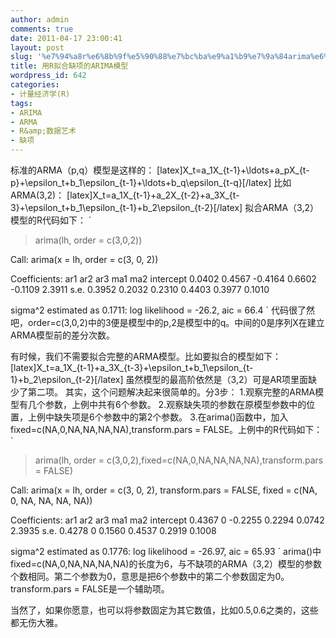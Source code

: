 ```yaml
---
author: admin
comments: true
date: 2011-04-17 23:00:41
layout: post
slug: '%e7%94%a8r%e6%8b%9f%e5%90%88%e7%bc%ba%e9%a1%b9%e7%9a%84arima%e6%a8%a1%e5%9e%8b'
title: 用R拟合缺项的ARIMA模型
wordpress_id: 642
categories:
- 计量经济学(R)
tags:
- ARIMA
- ARMA
- R&amp;数据艺术
- 缺项
---
```


标准的ARMA（p,q）模型是这样的：
[latex]X_t=a_1X_{t-1}+\ldots+a_pX_{t-p}+\epsilon_t+b_1\epsilon_{t-1}+\ldots+b_q\epsilon_{t-q}[/latex]
比如ARMA(3,2)：
[latex]X_t=a_1X_{t-1}+a_2X_{t-2}+a_3X_{t-3}+\epsilon_t+b_1\epsilon_{t-1}+b_2\epsilon_{t-2}[/latex]
拟合ARMA（3,2）模型的R代码如下：
`
> arima(lh, order = c(3,0,2))

Call:
arima(x = lh, order = c(3, 0, 2))

Coefficients:
         ar1     ar2      ar3     ma1      ma2  intercept
      0.0402  0.4567  -0.4164  0.6602  -0.1109     2.3911
s.e.  0.3952  0.2032   0.2310  0.4403   0.3977     0.1010

sigma^2 estimated as 0.1711:  log likelihood = -26.2,  aic = 66.4
`
代码很了然吧，order=c(3,0,2)中的3便是模型中的p,2是模型中的q。中间的0是序列X在建立ARMA模型前的差分次数。

有时候，我们不需要拟合完整的ARMA模型。比如要拟合的模型如下：
[latex]X_t=a_1X_{t-1}+a_3X_{t-3}+\epsilon_t+b_1\epsilon_{t-1}+b_2\epsilon_{t-2}[/latex]
虽然模型的最高阶依然是（3,2）可是AR项里面缺少了第二项。
其实，这个问题解决起来很简单的。分3步：
1.观察完整的ARMA模型有几个参数，上例中共有6个参数。
2.观察缺失项的参数在原模型参数中的位置，上例中缺失项是6个参数中的第2个参数。
3.在arima()函数中，加入fixed=c(NA,0,NA,NA,NA,NA),transform.pars = FALSE。上例中的R代码如下：
`
> arima(lh, order = c(3,0,2),fixed=c(NA,0,NA,NA,NA,NA),transform.pars = FALSE)

Call:
arima(x = lh, order = c(3, 0, 2), transform.pars = FALSE, fixed = c(NA, 0, NA, 
    NA, NA, NA))

Coefficients:
         ar1  ar2      ar3     ma1     ma2  intercept
      0.4367    0  -0.2255  0.2294  0.0742     2.3935
s.e.  0.4278    0   0.1560  0.4537  0.2919     0.1008

sigma^2 estimated as 0.1776:  log likelihood = -26.97,  aic = 65.93
`
arima()中fixed=c(NA,0,NA,NA,NA,NA)的长度为6，与不缺项的ARMA（3,2）模型的参数个数相同。第二个参数为0，意思是把6个参数中的第二个参数固定为0。transform.pars = FALSE是一个辅助项。

当然了，如果你愿意，也可以将参数固定为其它数值，比如0.5,0.6之类的，这些都无伤大雅。

